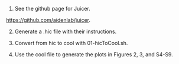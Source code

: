 1. See the github page for Juicer.  

https://github.com/aidenlab/juicer.  

2. Generate a .hic file with their instructions.  

3. Convert from hic to cool with 01-hicToCool.sh.  

5. Use the cool file to generate the plots in Figures 2, 3, and S4-S9.
